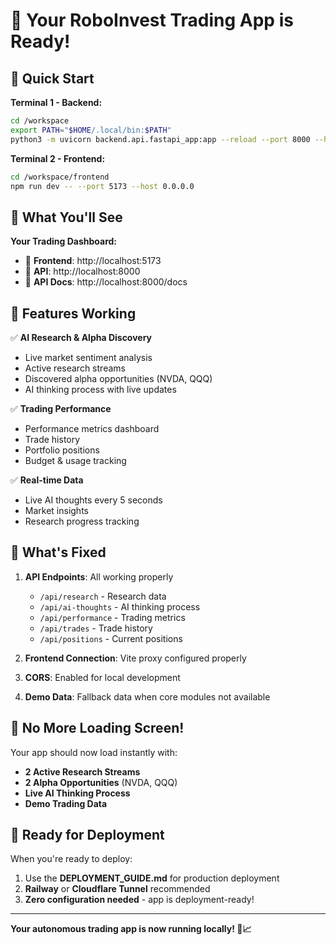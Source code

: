 # 🎉 Your RoboInvest Trading App is Ready!

## 🚀 Quick Start

**Terminal 1 - Backend:**
```bash
cd /workspace
export PATH="$HOME/.local/bin:$PATH"
python3 -m uvicorn backend.api.fastapi_app:app --reload --port 8000 --host 0.0.0.0
```

**Terminal 2 - Frontend:**
```bash
cd /workspace/frontend
npm run dev -- --port 5173 --host 0.0.0.0
```

## 🌟 What You'll See

**Your Trading Dashboard:**
- 🔗 **Frontend**: http://localhost:5173
- 🔗 **API**: http://localhost:8000  
- 🔗 **API Docs**: http://localhost:8000/docs

## 🤖 Features Working

✅ **AI Research & Alpha Discovery**
- Live market sentiment analysis  
- Active research streams
- Discovered alpha opportunities (NVDA, QQQ)
- AI thinking process with live updates

✅ **Trading Performance**
- Performance metrics dashboard
- Trade history
- Portfolio positions
- Budget & usage tracking

✅ **Real-time Data**
- Live AI thoughts every 5 seconds
- Market insights
- Research progress tracking

## 🔧 What's Fixed

1. **API Endpoints**: All working properly
   - `/api/research` - Research data
   - `/api/ai-thoughts` - AI thinking process  
   - `/api/performance` - Trading metrics
   - `/api/trades` - Trade history
   - `/api/positions` - Current positions

2. **Frontend Connection**: Vite proxy configured properly
3. **CORS**: Enabled for local development
4. **Demo Data**: Fallback data when core modules not available

## 🎯 No More Loading Screen!

Your app should now load instantly with:
- **2 Active Research Streams**
- **2 Alpha Opportunities** (NVDA, QQQ)  
- **Live AI Thinking Process**
- **Demo Trading Data**

## 🚀 Ready for Deployment

When you're ready to deploy:
1. Use the **DEPLOYMENT_GUIDE.md** for production deployment
2. **Railway** or **Cloudflare Tunnel** recommended
3. **Zero configuration needed** - app is deployment-ready!

---

**Your autonomous trading app is now running locally! 🤖📈**